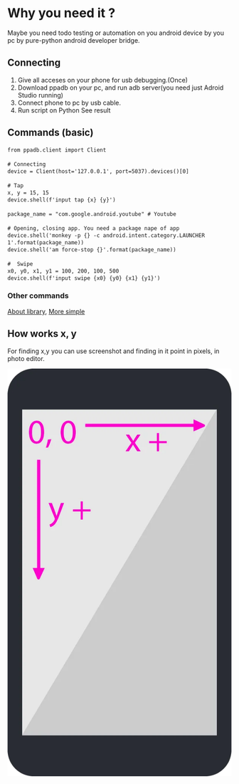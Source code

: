 # Why you need it ?
Maybe you need todo testing or automation on you android device by you pc by pure-python android developer bridge.

## Connecting
1. Give all acceses on your phone for usb debugging.(Once)
2. Download ppadb on your pc, and run adb server(you need just Adroid Studio running)
3. Connect phone to pc by usb cable.
4. Run script on Python
See result

## Commands (basic)
~~~
from ppadb.client import Client

# Connecting
device = Client(host='127.0.0.1', port=5037).devices()[0]

# Tap
x, y = 15, 15
device.shell(f'input tap {x} {y}')

package_name = "com.google.android.youtube" # Youtube

# Opening, closing app. You need a package nape of app
device.shell('monkey -p {} -c android.intent.category.LAUNCHER 1'.format(package_name)) 
device.shell('am force-stop {}'.format(package_name))

#  Swipe
x0, y0, x1, y1 = 100, 200, 100, 500
device.shell(f'input swipe {x0} {y0} {x1} {y1}') 
~~~
### Other commands
[About library](https://pypi.org/project/pure-python-adb/), 
[More simple](https://itnext.io/how-you-can-control-your-android-device-with-python-45c3ab15e260)
## How works x, y

For finding x,y you can use screenshot and finding in it point in pixels, in photo editor.

![Cordinates](https://github.com/Asthera/Control-Android-Python/blob/main/1*VCKZWOpxz_dgLtYXbxgFPA.webp)



